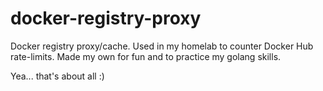 # docker-registry-proxy

Docker registry proxy/cache. Used in my homelab to counter Docker Hub rate-limits. Made my own for fun and to practice my golang skills.

Yea... that's about all :)